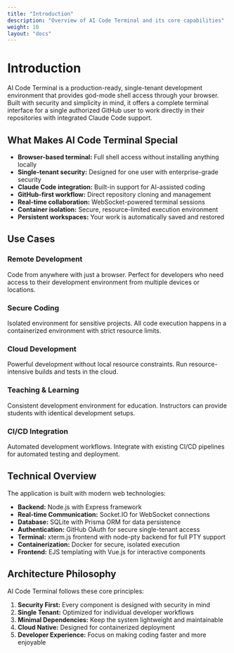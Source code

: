 ```yaml
---
title: "Introduction"
description: "Overview of AI Code Terminal and its core capabilities"
weight: 10
layout: "docs"
---
```


# Introduction

AI Code Terminal is a production-ready, single-tenant development environment that provides god-mode shell access through your browser. Built with security and simplicity in mind, it offers a complete terminal interface for a single authorized GitHub user to work directly in their repositories with integrated Claude Code support.

## What Makes AI Code Terminal Special

- **Browser-based terminal:** Full shell access without installing anything locally
- **Single-tenant security:** Designed for one user with enterprise-grade security
- **Claude Code integration:** Built-in support for AI-assisted coding
- **GitHub-first workflow:** Direct repository cloning and management
- **Real-time collaboration:** WebSocket-powered terminal sessions
- **Container isolation:** Secure, resource-limited execution environment
- **Persistent workspaces:** Your work is automatically saved and restored

## Use Cases

### Remote Development
Code from anywhere with just a browser. Perfect for developers who need access to their development environment from multiple devices or locations.

### Secure Coding
Isolated environment for sensitive projects. All code execution happens in a containerized environment with strict resource limits.

### Cloud Development
Powerful development without local resource constraints. Run resource-intensive builds and tests in the cloud.

### Teaching & Learning
Consistent development environment for education. Instructors can provide students with identical development setups.

### CI/CD Integration
Automated development workflows. Integrate with existing CI/CD pipelines for automated testing and deployment.

## Technical Overview

The application is built with modern web technologies:

- **Backend:** Node.js with Express framework
- **Real-time Communication:** Socket.IO for WebSocket connections
- **Database:** SQLite with Prisma ORM for data persistence
- **Authentication:** GitHub OAuth for secure single-tenant access
- **Terminal:** xterm.js frontend with node-pty backend for full PTY support
- **Containerization:** Docker for secure, isolated execution
- **Frontend:** EJS templating with Vue.js for interactive components

## Architecture Philosophy

AI Code Terminal follows these core principles:

1. **Security First:** Every component is designed with security in mind
2. **Single Tenant:** Optimized for individual developer workflows
3. **Minimal Dependencies:** Keep the system lightweight and maintainable
4. **Cloud Native:** Designed for containerized deployment
5. **Developer Experience:** Focus on making coding faster and more enjoyable